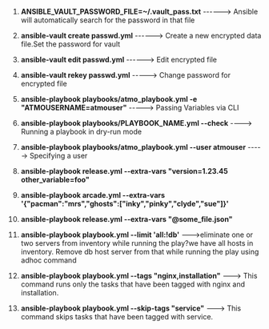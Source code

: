 1. **ANSIBLE_VAULT_PASSWORD_FILE=~/.vault_pass.txt** ------> Ansible will automatically search for the password in that file
2. **ansible-vault create passwd.yml** ------> Create a new encrypted data file.Set the password for vault
3. **ansible-vault edit passwd.yml** ------> Edit encrypted file
4. **ansible-vault rekey passwd.yml** -----> Change password for encrypted file

5. **ansible-playbook playbooks/atmo_playbook.yml -e "ATMOUSERNAME=atmouser"** -----> Passing Variables via CLI

6. **ansible-playbook playbooks/PLAYBOOK_NAME.yml --check** ----> Running a playbook in dry-run mode

7. **ansible-playbook playbooks/atmo_playbook.yml --user atmouser** -----> Specifying a user

8. **ansible-playbook release.yml --extra-vars "version=1.23.45 other_variable=foo"**
9. **ansible-playbook arcade.yml --extra-vars '{"pacman":"mrs","ghosts":["inky","pinky","clyde","sue"]}'**
10. **ansible-playbook release.yml --extra-vars "@some_file.json"**
11. **ansible-playbook playbook.yml --limit 'all:!db'** --->eliminate one or two servers from inventory while running the play?we have all hosts in inventory. Remove db host server from that while running the play using adhoc command
12. **ansible-playbook playbook.yml --tags "nginx,installation"** ---> This command runs only the tasks that have been tagged with nginx and installation.
13. **ansible-playbook playbook.yml --skip-tags "service"** ---> This command skips tasks that have been tagged with service.
